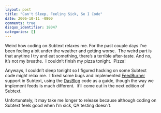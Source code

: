 ```yaml
---
layout: post
title: "Can't Sleep, Feeling Sick, So I Code"
date: 2006-10-11 -0800
comments: true
disqus_identifier: 18047
categories: []
---
```

Weird how coding on Subtext relaxes me. For the past couple days I’ve
been feeling a bit under the weather and getting worse.  The weird part
is that anytime I try and eat something, there’s a terrible after-taste.
And no, it’s not my breathe.  I couldn’t finish my pizza tonight. 
Pizza!

Anyways, I couldn’t sleep tonight so I figured hacking on some Subtext
code might relax me.  I fixed some bugs and implemented
[FeedBurner](http://feedburner.com/ "FeedBurner") support in Subtext,
using the [DasBlog](http://www.dasblog.net/ "DasBlog") code as a guide,
though the way we implement feeds is much different.  It’ll come out in
the next edition of Subtext.

Unfortunately, it may take me longer to release because although coding
on Subtext feels good when I’m sick, QA testing doesn’t.

